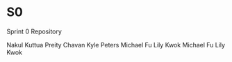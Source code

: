 # S0
Sprint 0 Repository

Nakul Kuttua
Preity Chavan
Kyle Peters
Michael Fu
Lily Kwok
Michael Fu
Lily Kwok
